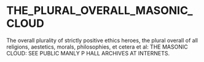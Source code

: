 # THE_PLURAL_OVERALL_MASONIC_CLOUD
The overall plurality of strictly positive ethics heroes, the plural overall of all religions, aestetics, morals, philosophies, et cetera et al: THE MASONIC CLOUD: SEE PUBLIC MANLY P HALL ARCHIVES AT INTERNETS.
